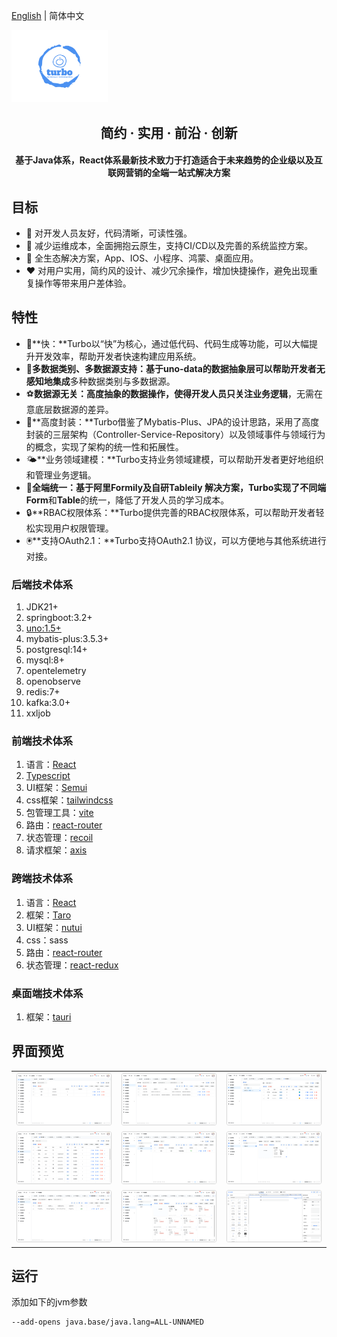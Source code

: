 [English](README.en-US.md) | 简体中文

<img src="./docs/logo.png" style="zoom:15%;"  >

<h2 align="center">简约 · 实用 · 前沿 · 创新</h2>

<h4 align="center">基于Java体系，React体系最新技术致力于打造适合于未来趋势的企业级以及互联网营销的全端一站式解决方案</h4>

## 目标

- 🧃 对开发人员友好，代码清晰，可读性强。
- 🤖 减少运维成本，全面拥抱云原生，支持CI/CD以及完善的系统监控方案。
- 💪 全生态解决方案，App、IOS、小程序、鸿蒙、桌面应用。
- ❤️ 对用户实用，简约风的设计、减少冗余操作，增加快捷操作，避免出现重复操作等带来用户差体验。

## 特性

- 🚀**快：**Turbo以“快”为核心，通过低代码、代码生成等功能，可以大幅提升开发效率，帮助开发者快速构建应用系统。
- 🤙**多数据类别、多数据源支持：**基于uno-data的数据抽象层可以帮助开发者**无感知地集成**多种数据类别与多数据源。
- ⚽**数据源无关：**高度抽象的数据操作，使得开发人员**只关注业务逻辑**，无需在意底层数据源的差异。
- 🎈**高度封装：**Turbo借鉴了Mybatis-Plus、JPA的设计思路，采用了高度封装的三层架构（Controller-Service-Repository）以及领域事件与领域行为的概念，实现了架构的统一性和拓展性。
- 🌤**业务领域建模：**Turbo支持业务领域建模，可以帮助开发者更好地组织和管理业务逻辑。
- 🍙**全端统一：**基于阿里Formily及自研Tableily 解决方案，Turbo实现了不同端**Form**和**Table**的统一，降低了开发人员的学习成本。
- 🔒**RBAC权限体系：**Turbo提供完善的RBAC权限体系，可以帮助开发者轻松实现用户权限管理。
- 🖲**支持OAuth2.1：**Turbo支持OAuth2.1 协议，可以方便地与其他系统进行对接。

### 后端技术体系

1. JDK21+
2. springboot:3.2+
3. [uno:1.5+](https://github.com/ClearXs/uno)
4. mybatis-plus:3.5.3+
5. postgresql:14+
6. mysql:8+
7. opentelemetry
8. openobserve
9. redis:7+
10. kafka:3.0+
11. xxljob

### 前端技术体系

1. 语言：[React](https://zh-hans.react.dev/)
2. [Typescript](https://www.typescriptlang.org/)
3. UI框架：[Semui](https://semi.design/)
4. css框架：[tailwindcss](https://tailwindcss.com/)
5. 包管理工具：[vite](https://vitejs.dev/)
6. 路由：[react-router](https://reactrouter.com/en/main)
7. 状态管理：[recoil](https://recoiljs.org/)
8. 请求框架：[axis](https://axios-http.com/)

### 跨端技术体系

1. 语言：[React](https://zh-hans.react.dev/)
2. 框架：[Taro](https://docs.taro.zone/)
3. UI框架：[nutui](https://nutui.jd.com/#/)
4. css：sass
5. 路由：[react-router](https://reactrouter.com/en/main)
6. 状态管理：[react-redux](https://react-redux.js.org/)

### 桌面端技术体系

1. 框架：[tauri](https://tauri.app/)

## 界面预览

<table>
    <tr>
        <td><img src="./docs/images/preview1.png" alt="preview1"/></td>
        <td><img src="./docs/images/preview2.png" alt="preview2"/></td>
        <td><img src="./docs/images/preview3.png" alt="preview3"/></td>
    </tr>
    <tr>
        <td><img src="./docs/images/preview4.png" alt="preview4"/></td>
        <td><img src="./docs/images/preview5.png" alt="preview5"/></td>
        <td><img src="./docs/images/preview6.png" alt="preview6"/></td>
    </tr>
    <tr>
        <td><img src="./docs/images/preview7.png" alt="preview7"/></td>
        <td><img src="./docs/images/preview8.png" alt="preview8"/></td>
      	<td><img src="./docs/images/preview9.png" alt="preview9"/></td>
    </tr>
</table>



## 运行
添加如下的jvm参数
```bash
--add-opens java.base/java.lang=ALL-UNNAMED